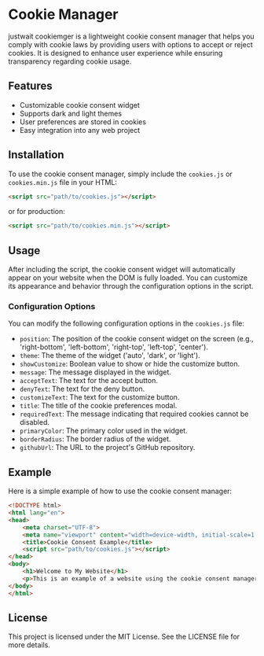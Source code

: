 # Cookie Manager

justwait cookiemger is a lightweight cookie consent manager that helps you comply with cookie laws by providing users with options to accept or reject cookies. It is designed to enhance user experience while ensuring transparency regarding cookie usage.

## Features

- Customizable cookie consent widget
- Supports dark and light themes
- User preferences are stored in cookies
- Easy integration into any web project

## Installation

To use the cookie consent manager, simply include the `cookies.js` or `cookies.min.js` file in your HTML:

```html
<script src="path/to/cookies.js"></script>
```
or for production:
```html
<script src="path/to/cookies.min.js"></script>
```

## Usage

After including the script, the cookie consent widget will automatically appear on your website when the DOM is fully loaded. You can customize its appearance and behavior through the configuration options in the script.

### Configuration Options

You can modify the following configuration options in the `cookies.js` file:

- `position`: The position of the cookie consent widget on the screen (e.g., 'right-bottom', 'left-bottom', 'right-top', 'left-top', 'center').
- `theme`: The theme of the widget ('auto', 'dark', or 'light').
- `showCustomize`: Boolean value to show or hide the customize button.
- `message`: The message displayed in the widget.
- `acceptText`: The text for the accept button.
- `denyText`: The text for the deny button.
- `customizeText`: The text for the customize button.
- `title`: The title of the cookie preferences modal.
- `requiredText`: The message indicating that required cookies cannot be disabled.
- `primaryColor`: The primary color used in the widget.
- `borderRadius`: The border radius of the widget.
- `githubUrl`: The URL to the project's GitHub repository.

## Example

Here is a simple example of how to use the cookie consent manager:

```html
<!DOCTYPE html>
<html lang="en">
<head>
    <meta charset="UTF-8">
    <meta name="viewport" content="width=device-width, initial-scale=1.0">
    <title>Cookie Consent Example</title>
    <script src="path/to/cookies.js"></script>
</head>
<body>
    <h1>Welcome to My Website</h1>
    <p>This is an example of a website using the cookie consent manager.</p>
</body>
</html>
```

## License

This project is licensed under the MIT License. See the LICENSE file for more details.